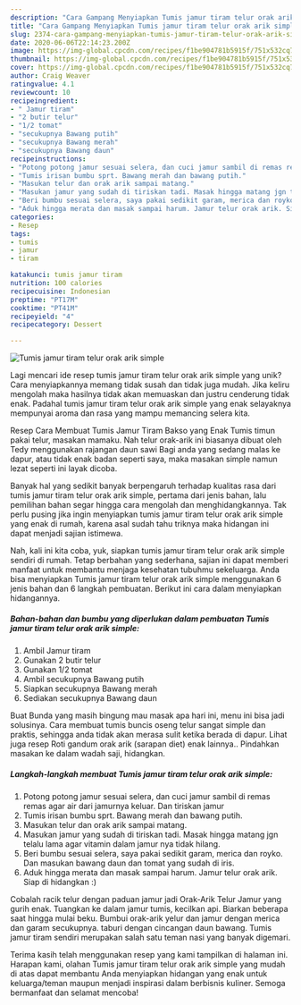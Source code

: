```yaml
---
description: "Cara Gampang Menyiapkan Tumis jamur tiram telur orak arik simple, Enak"
title: "Cara Gampang Menyiapkan Tumis jamur tiram telur orak arik simple, Enak"
slug: 2374-cara-gampang-menyiapkan-tumis-jamur-tiram-telur-orak-arik-simple-enak
date: 2020-06-06T22:14:23.200Z
image: https://img-global.cpcdn.com/recipes/f1be904781b5915f/751x532cq70/tumis-jamur-tiram-telur-orak-arik-simple-foto-resep-utama.jpg
thumbnail: https://img-global.cpcdn.com/recipes/f1be904781b5915f/751x532cq70/tumis-jamur-tiram-telur-orak-arik-simple-foto-resep-utama.jpg
cover: https://img-global.cpcdn.com/recipes/f1be904781b5915f/751x532cq70/tumis-jamur-tiram-telur-orak-arik-simple-foto-resep-utama.jpg
author: Craig Weaver
ratingvalue: 4.1
reviewcount: 10
recipeingredient:
- " Jamur tiram"
- "2 butir telur"
- "1/2 tomat"
- "secukupnya Bawang putih"
- "secukupnya Bawang merah"
- "secukupnya Bawang daun"
recipeinstructions:
- "Potong potong jamur sesuai selera, dan cuci jamur sambil di remas remas agar air dari jamurnya keluar. Dan tiriskan jamur"
- "Tumis irisan bumbu sprt. Bawang merah dan bawang putih."
- "Masukan telur dan orak arik sampai matang."
- "Masukan jamur yang sudah di tiriskan tadi. Masak hingga matang jgn telalu lama agar vitamin dalam jamur nya tidak hilang."
- "Beri bumbu sesuai selera, saya pakai sedikit garam, merica dan royko. Dan masukan bawang daun dan tomat yang sudah di iris."
- "Aduk hingga merata dan masak sampai harum. Jamur telur orak arik. Siap di hidangkan :)"
categories:
- Resep
tags:
- tumis
- jamur
- tiram

katakunci: tumis jamur tiram 
nutrition: 100 calories
recipecuisine: Indonesian
preptime: "PT17M"
cooktime: "PT41M"
recipeyield: "4"
recipecategory: Dessert

---
```



![Tumis jamur tiram telur orak arik simple](https://img-global.cpcdn.com/recipes/f1be904781b5915f/751x532cq70/tumis-jamur-tiram-telur-orak-arik-simple-foto-resep-utama.jpg)

Lagi mencari ide resep tumis jamur tiram telur orak arik simple yang unik? Cara menyiapkannya memang tidak susah dan tidak juga mudah. Jika keliru mengolah maka hasilnya tidak akan memuaskan dan justru cenderung tidak enak. Padahal tumis jamur tiram telur orak arik simple yang enak selayaknya mempunyai aroma dan rasa yang mampu memancing selera kita.

Resep Cara Membuat Tumis Jamur Tiram Bakso yang Enak Tumis timun pakai telur, masakan mamaku. Nah telur orak-arik ini biasanya dibuat oleh Tedy menggunakan rajangan daun sawi Bagi anda yang sedang malas ke dapur, atau tidak enak badan seperti saya, maka masakan simple namun lezat seperti ini layak dicoba.

Banyak hal yang sedikit banyak berpengaruh terhadap kualitas rasa dari tumis jamur tiram telur orak arik simple, pertama dari jenis bahan, lalu pemilihan bahan segar hingga cara mengolah dan menghidangkannya. Tak perlu pusing jika ingin menyiapkan tumis jamur tiram telur orak arik simple yang enak di rumah, karena asal sudah tahu triknya maka hidangan ini dapat menjadi sajian istimewa.


Nah, kali ini kita coba, yuk, siapkan tumis jamur tiram telur orak arik simple sendiri di rumah. Tetap berbahan yang sederhana, sajian ini dapat memberi manfaat untuk membantu menjaga kesehatan tubuhmu sekeluarga. Anda bisa menyiapkan Tumis jamur tiram telur orak arik simple menggunakan 6 jenis bahan dan 6 langkah pembuatan. Berikut ini cara dalam menyiapkan hidangannya.

<!--inarticleads1-->

##### Bahan-bahan dan bumbu yang diperlukan dalam pembuatan Tumis jamur tiram telur orak arik simple:

1. Ambil  Jamur tiram
1. Gunakan 2 butir telur
1. Gunakan 1/2 tomat
1. Ambil secukupnya Bawang putih
1. Siapkan secukupnya Bawang merah
1. Sediakan secukupnya Bawang daun


Buat Bunda yang masih bingung mau masak apa hari ini, menu ini bisa jadi solusinya. Cara membuat tumis buncis oseng telur sangat simple dan praktis, sehingga anda tidak akan merasa sulit ketika berada di dapur. Lihat juga resep Roti gandum orak arik (sarapan diet) enak lainnya.. Pindahkan masakan ke dalam wadah saji, hidangkan. 

<!--inarticleads2-->

##### Langkah-langkah membuat Tumis jamur tiram telur orak arik simple:

1. Potong potong jamur sesuai selera, dan cuci jamur sambil di remas remas agar air dari jamurnya keluar. Dan tiriskan jamur
1. Tumis irisan bumbu sprt. Bawang merah dan bawang putih.
1. Masukan telur dan orak arik sampai matang.
1. Masukan jamur yang sudah di tiriskan tadi. Masak hingga matang jgn telalu lama agar vitamin dalam jamur nya tidak hilang.
1. Beri bumbu sesuai selera, saya pakai sedikit garam, merica dan royko. Dan masukan bawang daun dan tomat yang sudah di iris.
1. Aduk hingga merata dan masak sampai harum. Jamur telur orak arik. Siap di hidangkan :)


Cobalah racik telur dengan paduan jamur jadi Orak-Arik Telur Jamur yang gurih enak. Tuangkan ke dalam jamur tumis, kecilkan api. Biarkan beberapa saat hingga mulai beku. Bumbui orak-arik yelur dan jamur dengan merica dan garam secukupnya. taburi dengan cincangan daun bawang. Tumis jamur tiram sendiri merupakan salah satu teman nasi yang banyak digemari. 

Terima kasih telah menggunakan resep yang kami tampilkan di halaman ini. Harapan kami, olahan Tumis jamur tiram telur orak arik simple yang mudah di atas dapat membantu Anda menyiapkan hidangan yang enak untuk keluarga/teman maupun menjadi inspirasi dalam berbisnis kuliner. Semoga bermanfaat dan selamat mencoba!
